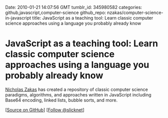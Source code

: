 Date: 2010-01-21 14:07:56 GMT
tumblr_id: 345980582
categories: github,javascript,computer-science
github_repo: nzakas/computer-science-in-javascript
title: JavaScript as a teaching tool: Learn classic computer science approaches using a language you probably already know

# JavaScript as a teaching tool: Learn classic computer science approaches using a language you probably already know

[Nicholas Zakas](http://github.com/nzakas) has created a repository of classic computer science paradigms, algorithms, and approaches written in JavaScript including Base64 encoding, linked lists, bubble sorts, and more.

[[Source on GitHub](http://github.com/nzakas/computer-science-in-javascript)] [[Follow @slicknet](http://twitter.com/slicknet/)]
